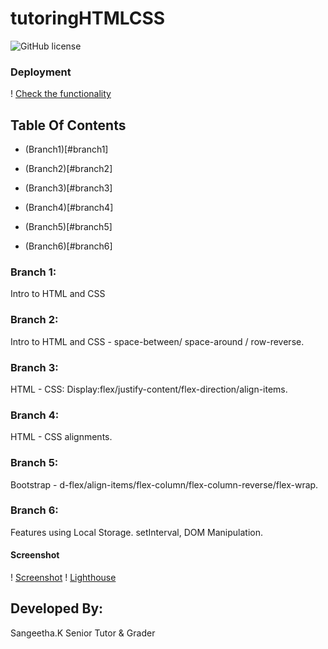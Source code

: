 # tutoringHTMLCSS
![GitHub license](https://img.shields.io/badge/license-MIT-blue.svg)

### Deployment
! [Check the functionality](https://sanganu.github.io/tutoringHTMLCSS/)

## Table Of Contents

* (Branch1)[#branch1]

* (Branch2)[#branch2]

* (Branch3)[#branch3]

* (Branch4)[#branch4]

* (Branch5)[#branch5]

* (Branch6)[#branch6]



### Branch 1:

Intro to HTML and CSS

### Branch 2:
Intro to HTML and CSS - space-between/ space-around / row-reverse.

### Branch 3:

HTML - CSS: Display:flex/justify-content/flex-direction/align-items.

### Branch 4:

HTML - CSS alignments.


### Branch 5:

Bootstrap - d-flex/align-items/flex-column/flex-column-reverse/flex-wrap.


### Branch 6:

Features using Local Storage. setInterval, DOM Manipulation.


#### Screenshot

! [Screenshot](https://github.com/Sanganu/tutoringHTMLCSS/blob/branch6/assets/Screenshot_update.PNG)
! [Lighthouse](https://github.com/Sanganu/tutoringHTMLCSS/blob/branch6/assets/Capture.PNG)

## Developed By:
Sangeetha.K
Senior Tutor & Grader